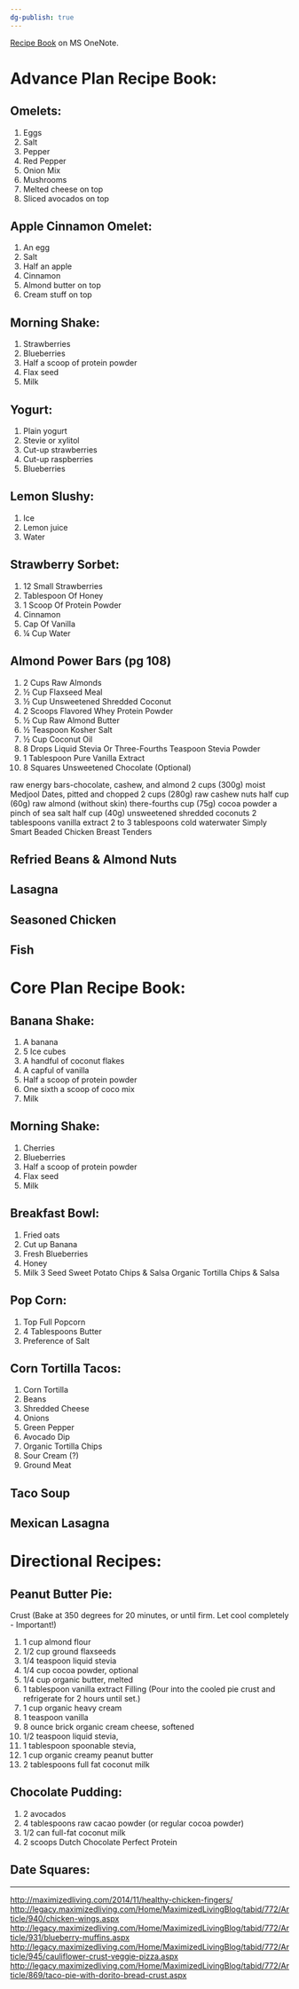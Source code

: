 ```yaml
---
dg-publish: true
---
```

[Recipe Book](https://onedrive.live.com/redir.aspx?cid=045b8bbf34c84a9d&resid=45B8BBF34C84A9D!2326&type=3) on MS OneNote.
# Advance Plan Recipe Book:

## Omelets:
1.	Eggs
2.	Salt
3.	Pepper
4.	Red Pepper
5.	Onion Mix
6.	Mushrooms
7.	Melted cheese on top
8.	Sliced avocados on top

## Apple Cinnamon Omelet:
1.	An egg
2.	Salt
3.	Half an apple
4.	Cinnamon
5.	Almond butter on top
6.	Cream stuff on top

## Morning Shake:
1.	Strawberries
2.	Blueberries
3.	Half a scoop of protein powder
4.	Flax seed
5.	Milk

## Yogurt:
1.	Plain yogurt
2.	Stevie or xylitol
3.	Cut-up strawberries
4.	Cut-up raspberries
5.	Blueberries

## Lemon Slushy:
1.	Ice
2.	Lemon juice
3.	Water


## Strawberry Sorbet:
1.	12 Small Strawberries
2.	Tablespoon Of Honey
3.	1 Scoop Of Protein Powder
4.	Cinnamon
5.	Cap Of Vanilla
6.	¼ Cup Water

## Almond Power Bars (pg 108)
1.	2 Cups Raw Almonds
2.	½ Cup Flaxseed Meal
3.	½ Cup Unsweetened Shredded Coconut
4.	2 Scoops Flavored Whey Protein Powder
5.	½ Cup Raw Almond Butter
6.	½ Teaspoon Kosher Salt
7.	½ Cup Coconut Oil
8.	8 Drops Liquid Stevia Or Three-Fourths Teaspoon Stevia Powder
9.	1 Tablespoon Pure Vanilla Extract
10.	8 Squares Unsweetened Chocolate (Optional)

raw energy bars-chocolate, cashew, and almond
2 cups (300g) moist Medjool Dates, pitted and chopped
2 cups (280g) raw cashew nuts
half cup (60g) raw almond (without skin)
there-fourths cup (75g) cocoa powder
a pinch of sea salt
half cup (40g) unsweetened shredded coconuts
2 tablespoons vanilla extract
2 to 3 tablespoons cold waterwater
Simply Smart Beaded Chicken Breast Tenders
 
## Refried Beans & Almond Nuts
## Lasagna
## Seasoned Chicken
## Fish

# Core Plan Recipe Book:

## Banana Shake:
1.	A banana
2.	5 Ice cubes
3.	A handful of coconut flakes
4.	A capful of vanilla
5.	Half a scoop of protein powder
6.	One sixth a scoop of coco mix
7.	Milk

## Morning Shake:
1.	Cherries
2.	Blueberries
3.	Half a scoop of protein powder
4.	Flax seed
5.	Milk

## Breakfast Bowl:
1.	Fried oats
2.	Cut up Banana
3.	Fresh Blueberries
4.	Honey
5.	Milk
3 Seed Sweet Potato Chips & Salsa
Organic Tortilla Chips & Salsa

## Pop Corn:
1.	Top Full Popcorn
2.	4 Tablespoons Butter
3.	Preference of Salt

## Corn Tortilla Tacos:
1.	Corn Tortilla
2.	Beans
3.	Shredded Cheese
4.	Onions
5.	Green Pepper
6.	Avocado Dip
7.	Organic Tortilla Chips
8.	Sour Cream (?)
9.	Ground Meat

## Taco Soup

## Mexican Lasagna

# Directional Recipes:

## Peanut Butter Pie:
Crust (Bake at 350 degrees for 20 minutes, or until firm. Let cool completely - Important!)
1.	1 cup almond flour 
2.	1/2 cup ground flaxseeds 
3.	1/4 teaspoon liquid stevia 
4.	1/4 cup cocoa powder, optional 
5.	1/4 cup organic butter, melted 
6.	1 tablespoon vanilla extract
Filling (Pour into the cooled pie crust and refrigerate for 2 hours until set.)
1.	1 cup organic heavy cream 
2.	1 teaspoon vanilla 
3.	8 ounce brick organic cream cheese, softened 
4.	1/2 teaspoon liquid stevia, 
5.	1 tablespoon spoonable stevia, 
6.	1 cup organic creamy peanut butter 
7.	2 tablespoons full fat coconut milk

## Chocolate Pudding:
1.	2 avocados 
2.	4 tablespoons raw cacao powder (or regular cocoa powder) 
3.	1/2 can full-fat coconut milk 
4.	2 scoops Dutch Chocolate Perfect Protein

## Date Squares:

---

http://maximizedliving.com/2014/11/healthy-chicken-fingers/
http://legacy.maximizedliving.com/Home/MaximizedLivingBlog/tabid/772/Article/940/chicken-wings.aspx
http://legacy.maximizedliving.com/Home/MaximizedLivingBlog/tabid/772/Article/931/blueberry-muffins.aspx
http://legacy.maximizedliving.com/Home/MaximizedLivingBlog/tabid/772/Article/945/cauliflower-crust-veggie-pizza.aspx
http://legacy.maximizedliving.com/Home/MaximizedLivingBlog/tabid/772/Article/869/taco-pie-with-dorito-bread-crust.aspx
